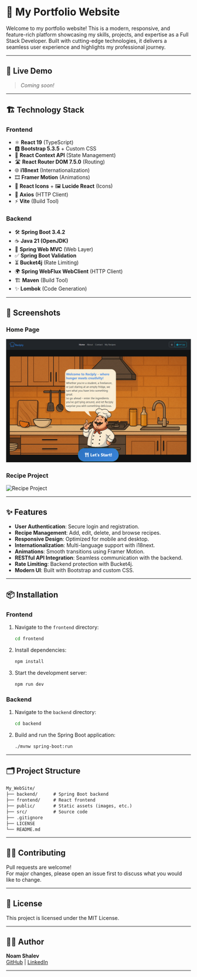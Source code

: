# 🌟 My Portfolio Website

Welcome to my portfolio website! This is a modern, responsive, and feature-rich platform showcasing my skills, projects, and expertise as a Full Stack Developer. Built with cutting-edge technologies, it delivers a seamless user experience and highlights my professional journey.

---

## 🚀 Live Demo

> _Coming soon!_

---

## 🏗️ Technology Stack

### Frontend
- ⚛️ **React 19** (TypeScript)
- 🅱️ **Bootstrap 5.3.5** + Custom CSS
- 🔄 **React Context API** (State Management)
- 🛣️ **React Router DOM 7.5.0** (Routing)
- 🌐 **i18next** (Internationalization)
- 🎞️ **Framer Motion** (Animations)
- 🎨 **React Icons** + 🖼️ **Lucide React** (Icons)
- 🔗 **Axios** (HTTP Client)
- ⚡ **Vite** (Build Tool)

### Backend
- 🛠️ **Spring Boot 3.4.2**
- ☕ **Java 21 (OpenJDK)**
- 🌱 **Spring Web MVC** (Web Layer)
- ✅ **Spring Boot Validation**
- ⏳ **Bucket4j** (Rate Limiting)
- 🌍 **Spring WebFlux WebClient** (HTTP Client)
- 🏗️ **Maven** (Build Tool)
- ✨ **Lombok** (Code Generation)

---

## 📸 Screenshots

### Home Page
![Home Page](public/images/Home_Page.png)

### Recipe Project
![Recipe Project](public/images/recipe_project_cover.jpg)

---

## ✨ Features

- **User Authentication**: Secure login and registration.
- **Recipe Management**: Add, edit, delete, and browse recipes.
- **Responsive Design**: Optimized for mobile and desktop.
- **Internationalization**: Multi-language support with i18next.
- **Animations**: Smooth transitions using Framer Motion.
- **RESTful API Integration**: Seamless communication with the backend.
- **Rate Limiting**: Backend protection with Bucket4j.
- **Modern UI**: Built with Bootstrap and custom CSS.

---

## 📦 Installation

### Frontend

1. Navigate to the `frontend` directory:
   ```bash
   cd frontend
   ```
2. Install dependencies:
   ```bash
   npm install
   ```
3. Start the development server:
   ```bash
   npm run dev
   ```

### Backend

1. Navigate to the `backend` directory:
   ```bash
   cd backend
   ```
2. Build and run the Spring Boot application:
   ```bash
   ./mvnw spring-boot:run
   ```

---

## 🗂️ Project Structure

```
My_WebSite/
├── backend/      # Spring Boot backend
├── frontend/     # React frontend
├── public/       # Static assets (images, etc.)
├── src/          # Source code
├── .gitignore
├── LICENSE
└── README.md
```

---

## 🧑‍💻 Contributing

Pull requests are welcome!  
For major changes, please open an issue first to discuss what you would like to change.

---

## 📄 License

This project is licensed under the MIT License.

---

## 🙋‍♂️ Author

**Noam Shalev**  
[GitHub](https://github.com/noamshalev4) | [LinkedIn](https://linkedin.com/in/yourprofile)

---